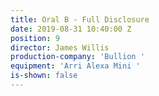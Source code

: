 ```yaml
---
title: Oral B - Full Disclosure
date: 2019-08-31 10:40:00 Z
position: 9
director: James Willis
production-company: 'Bullion '
equipment: 'Arri Alexa Mini '
is-shown: false
---
```


